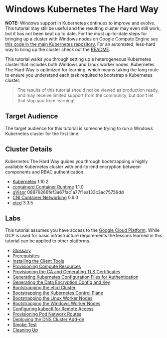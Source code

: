 # Windows Kubernetes The Hard Way

**NOTE:** Windows support in Kubernetes continues to improve and evolve. This
tutorial may still be useful and the resulting cluster may even still work, but
it has not been kept up to date. For the most up-to-date steps for bringing up a
cluster with Windows nodes on Google Compute Engine see
[this code in the main Kubernetes repository](https://github.com/kubernetes/kubernetes/blob/master/cluster/gce/windows/configure.ps1).
For an automated, less-hard way to bring up the cluster check out the
[README](https://github.com/kubernetes/kubernetes/blob/master/cluster/gce/windows/README-GCE-Windows-kube-up.md).

This tutorial walks you through setting up a heterogeneous Kubernetes cluster
that includes both Windows and Linux worker nodes. Kubernetes The Hard Way is
optimized for learning, which means taking the long route to ensure you
understand each task required to bootstrap a Kubernetes cluster.

> The results of this tutorial should not be viewed as production ready, and may receive limited support from the community, but don't let that stop you from learning!

## Target Audience

The target audience for this tutorial is someone trying to run a Windows
Kubernetes cluster for the first time.

## Cluster Details

Kubernetes The Hard Way guides you through bootstrapping a highly available Kubernetes cluster with end-to-end encryption between components and RBAC authentication.

* [Kubernetes](https://github.com/kubernetes/kubernetes) 1.10.2
* [containerd Container Runtime](https://github.com/containerd/containerd) 1.1.0
* [gVisor](https://github.com/google/gvisor) 08879266fef3a67fac1a77f1ea133c3ac75759dd
* [CNI Container Networking](https://github.com/containernetworking/cni) 0.6.0
* [etcd](https://github.com/coreos/etcd) 3.3.5

## Labs

This tutorial assumes you have access to the [Google Cloud Platform](https://cloud.google.com). While GCP is used for basic infrastructure requirements the lessons learned in this tutorial can be applied to other platforms.

* [Glossary](docs/glossary.md)
* [Prerequisites](docs/01-prerequisites.md)
* [Installing the Client Tools](docs/02-client-tools.md)
* [Provisioning Compute Resources](docs/03-compute-resources.md)
* [Provisioning the CA and Generating TLS Certificates](docs/04-certificate-authority.md)
* [Generating Kubernetes Configuration Files for Authentication](docs/05-kubernetes-configuration-files.md)
* [Generating the Data Encryption Config and Key](docs/06-data-encryption-keys.md)
* [Bootstrapping the etcd Cluster](docs/07-bootstrapping-etcd.md)
* [Bootstrapping the Kubernetes Control Plane](docs/08-bootstrapping-kubernetes-controllers.md)
* [Bootstrapping the Linux Worker Nodes](docs/09a-bootstrapping-linux-workers.md)
* [Bootstrapping the Windows Worker Nodes](docs/09b-bootstrapping-windows-workers.md)
* [Configuring kubectl for Remote Access](docs/10-configuring-kubectl.md)
* [Provisioning Pod Network Routes](docs/11-pod-network-routes.md)
* [Deploying the DNS Cluster Add-on](docs/12-dns-addon.md)
* [Smoke Test](docs/13-smoke-test.md)
* [Cleaning Up](docs/14-cleanup.md)
